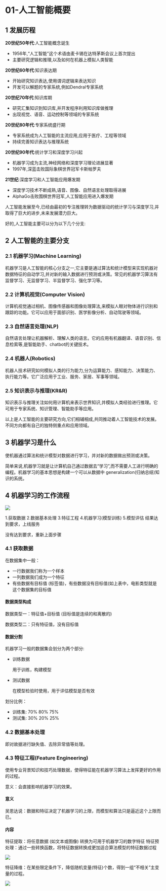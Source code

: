 # 01-人工智能概要

## 1 发展历程

**20世纪50年代**:人工智能概念诞生

- 1956年,“人工智能”这个术语由麦卡锡在达特茅斯会议上首次提出
- 主要研究逻辑和推理,以及如何在机器上模拟人类智能

**20世纪60年代**:知识表达期

- 开始研究知识表达,使用谓词逻辑来表达知识
- 开发可以解题的专家系统,例如Dendral专家系统

**20世纪70年代**:知识库期

- 研究汇集知识到知识库,并开发程序利用知识库做推理
- 出现视觉、语音、运动控制等领域的专家系统

**20世纪80年代**:专家系统盛行期

- 专家系统成为人工智能的主流应用,应用于医疗、工程等领域 
- 持续完善知识表达与推理系统

**20世纪90年代**:统计学习和深度学习兴起

- 机器学习成为主流,神经网络和深度学习理论进展显著
- 1997年,深蓝击败国际象棋世界冠军卡斯帕罗夫

**21世纪**:深度学习和人工智能应用爆发期

- 深度学习技术不断成熟,语音、图像、自然语言处理取得进展
- AlphaGo击败围棋世界冠军,人工智能应用进入爆发期

人工智能发展至今,已经由最初的专注推理转为数据驱动的统计学习与深度学习,并取得了巨大的进步,未来发展潜力巨大。

好的,人工智能主要可以分为以下几个分支:

## 2 人工智能的主要分支

### 2.1 **机器学习(Machine Learning)**

机器学习是人工智能的核心分支之一,它主要是通过算法和统计模型来实现机器对数据特征的自动学习,并对新的输入数据进行预测或决策。常见的机器学习算法有监督学习、无监督学习、半监督学习、强化学习等。

### 2.2 **计算机视觉(Computer Vision)**

计算机视觉通过相机、图像传感器和图像处理算法,来模拟人眼对物体进行识别和跟踪的功能。它可以应用于面部识别、医学影像分析、自动驾驶等领域。

### 2.3 **自然语言处理(NLP)** 

自然语言处理让机器解析、理解人类的语言。它的应用有机器翻译、语音识别、信息检索等,是智能助手、chatbot的关键技术。

### 2.4 **机器人(Robotics)**

机器人技术研究如何模拟人类的行为能力,分为运算能力、感知能力、决策能力、执行能力等。它广泛应用于工业、服务、家居、军事等领域。

### 2.5 **知识表示与推理(KR&R)**

知识表示与推理关注如何用计算机来表示世界知识,并模拟人类经验进行推理。它可用于专家系统、知识管理、智能助手等应用。

以上是人工智能的主要研究方向,它们相辅相成,共同推动着人工智能技术的发展。不同方向都有自己的独特侧重点和应用领域。

## 3 机器学习是什么

使机器通过算法和统计模型对数据进行学习，并对新的数据做出预测或决策。

简单来说,机器学习就是让计算机自己通过数据去“学习”,而不需要人工进行明确的编程。机器学习的基本思想是构建一个可以从数据中 generalization(归纳总结)知识的系统。

## 4 机器学习的工作流程

![](https://codeselect.oss-cn-shanghai.aliyuncs.com/6f38f1ae4d274ab7b324208b437b07d7.png)

1.获取数据
2.数据基本处理
3.特征工程
4.机器学习(模型训练)
5.模型评估
结果达到要求，上线服务

没有达到要求，重新上面步骤

### 4.1 获取数据

在数据集中一般：

- 一行数据我们称为一个样本
- 一列数据我们成为一个特征
- 有些数据有目标值 (标签值)，有些数据没有目标值(如上表中，电影类型就是这个数据集的目标值

#### 数据类型构成

数据类型一：特征值+目标值 (目标值是连续的和离散的)

数据类型二：只有特征值，没有目标值

#### 数据分割

机器学习一般的数据集会划分为两个部分:

- 训练数据

  用于训练，构建模型

- 测试数据

  在模型检验时使用，用于评估模型是否有效

划分比例：

- 训练集: 70% 80% 75%
- 测试集: 30% 20% 25%

### 4.2 数据基本处理

即对故据进行缺失值、去除异常值等处理。

### 4.3 特征工程(Feature Engineering)

使用专业背景知识和技巧处理数据，使得特征能在机器学习算法上发挥更好的作用的过程。

意义：会直接影响机器学习的效果。

#### 意义

吴恩达说：数据和特征决定了机器学习的上限，而模型和算法只是逼近这个上限而已。

#### 内容

特征提取：将任意数据 (如文本或图像) 转换为可用于机器学习的数字特征
特征预处理：通过一些转换函数，将特征数据转换成更加适合算法模型的特征数据过程

![](https://codeselect.oss-cn-shanghai.aliyuncs.com/9166ee48c4564ff89493f9b69823a1e8.png)

特征降维：在某些限定条件下，降低随机变量(特征)个数，得到一组“不相关”主变量的过程。

![](https://codeselect.oss-cn-shanghai.aliyuncs.com/139d656526954a228498e05f4a967fc2.png)